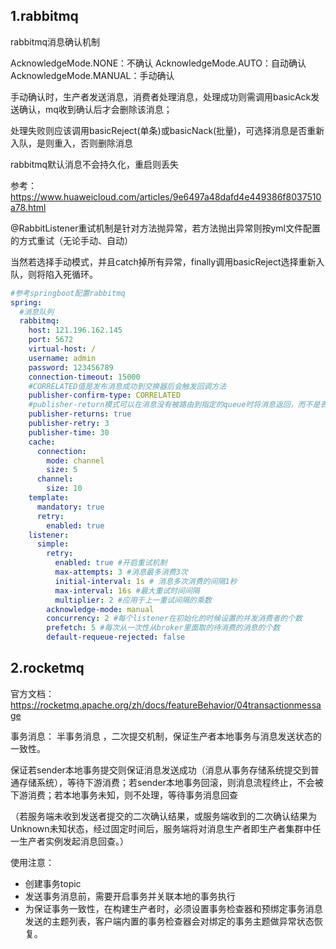## 1.rabbitmq

rabbitmq消息确认机制

AcknowledgeMode.NONE：不确认
AcknowledgeMode.AUTO：自动确认
AcknowledgeMode.MANUAL：手动确认

手动确认时，生产者发送消息，消费者处理消息，处理成功则需调用basicAck发送确认，mq收到确认后才会删除该消息；

处理失败则应该调用basicReject(单条)或basicNack(批量)，可选择消息是否重新入队，是则重入，否则删除消息

rabbitmq默认消息不会持久化，重启则丢失

参考：https://www.huaweicloud.com/articles/9e6497a48dafd4e449386f8037510a78.html

@RabbitListener重试机制是针对方法抛异常，若方法抛出异常则按yml文件配置的方式重试（无论手动、自动）

当然若选择手动模式，并且catch掉所有异常，finally调用basicReject选择重新入队，则将陷入死循环。

```yaml
#参考springboot配置rabbitmq
spring:
  #消息队列
  rabbitmq:
    host: 121.196.162.145
    port: 5672
    virtual-host: /
    username: admin
    password: 123456789
    connection-timeout: 15000
    #CORRELATED值是发布消息成功到交换器后会触发回调方法
    publisher-confirm-type: CORRELATED
    #publisher-return模式可以在消息没有被路由到指定的queue时将消息返回，而不是丢弃
    publisher-returns: true
    publisher-retry: 3
    publisher-time: 30
    cache:
      connection:
        mode: channel
        size: 5
      channel:
        size: 10
    template:
      mandatory: true
      retry:
        enabled: true
    listener:
      simple:
        retry:
          enabled: true #开启重试机制
          max-attempts: 3 #消息最多消费3次
          initial-interval: 1s # 消息多次消费的间隔1秒
          max-interval: 16s #最大重试时间间隔
          multiplier: 2 #应用于上一重试间隔的乘数
        acknowledge-mode: manual
        concurrency: 2 #每个listener在初始化的时候设置的并发消费者的个数
        prefetch: 5 #每次从一次性从broker里面取的待消费的消息的个数
        default-requeue-rejected: false
```

## 2.rocketmq

官方文档：https://rocketmq.apache.org/zh/docs/featureBehavior/04transactionmessage

事务消息： 半事务消息 ，二次提交机制，保证生产者本地事务与消息发送状态的一致性。

保证若sender本地事务提交则保证消息发送成功（消息从事务存储系统提交到普通存储系统），等待下游消费；若sender本地事务回滚，则消息流程终止，不会被下游消费；若本地事务未知，则不处理，等待事务消息回查

（若服务端未收到发送者提交的二次确认结果，或服务端收到的二次确认结果为Unknown未知状态，经过固定时间后，服务端将对消息生产者即生产者集群中任一生产者实例发起消息回查。）

使用注意：

- 创建事务topic
- 发送事务消息前，需要开启事务并关联本地的事务执行 
- 为保证事务一致性，在构建生产者时，必须设置事务检查器和预绑定事务消息发送的主题列表，客户端内置的事务检查器会对绑定的事务主题做异常状态恢复。

